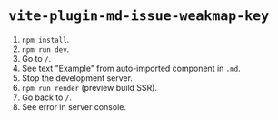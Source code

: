 # `vite-plugin-md-issue-weakmap-key`

1. `npm install`.
2. `npm run dev`.
3. Go to `/`.
4. See text "Example" from auto-imported component in `.md`.
5. Stop the development server.
6. `npm run render` (preview build SSR).
7. Go back to `/`.
8. See error in server console.

